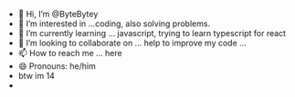 - 👋 Hi, I’m @ByteBytey
- 👀 I’m interested in ...coding, also solving problems.
- 🌱 I’m currently learning ... javascript, trying to learn typescript for react
- 💞️ I’m looking to collaborate on ... help to improve my code ...
- 📫 How to reach me ... here
- 😄 Pronouns: he/him
- btw im 14
- 

<!---
ByteBytey/ByteBytey is a ✨ special ✨ repository because its `README.md` (this file) appears on your GitHub profile.
You can click the Preview link to take a look at your changes.
--->
